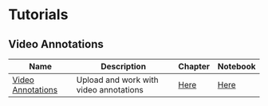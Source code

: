 # Tutorials

## Video Annotations
| Name | Description | Chapter | Notebook |
| --- | --- | --- | --- |
| [Video Annotations](annotations_video/video_annotations/chapter.md) | Upload and work with video annotations | [Here](annotations_video/video_annotations/chapter.ipynb) | [Here](annotations_video/video_annotations/chapter.ipynb) |